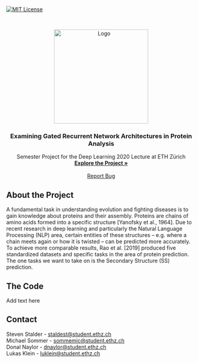 
[![MIT License][license-shield]][license-url]


<br />
<p align="center">
  <a href="https://github.com/stevenstalder/GRU-Protein-Analysis">
    <img src="https://miro.medium.com/max/680/1*b1zFnLOeM36CBsF4lA7pvQ.gif" alt="Logo" width="250">
  </a>

  <h3 align="center">Examining Gated Recurrent Network Architectures in Protein Analysis</h3>

  <p align="center">
    Semester Project for the Deep Learning 2020 Lecture at ETH Zürich
    <br />
    <a href="https://github.com/stevenstalder/GRU-Protein-Analysis/tree/main/src"><strong>Explore the Project »</strong></a>
    <br />
    <br />
    <a href="https://github.com/stevenstalder/GRU-Protein-Analysis/issues">Report Bug</a>
  </p>
</p>

## About the Project

A fundamental task in understanding evolution and fighting diseases is to gain knowledge about proteins and their
assembly. Proteins are chains of amino acids formed into a specific structure [Yanofsky et al., 1964]. Due to recent
research in deep learning and particularly the Natural Language Processing (NLP) area, certain entities of these structures
– e.g. where a chain meets again or how it is twisted – can be predicted more accurately. To achieve more
comparable results, Rao et al. [2019] produced five standardized datasets and specific tasks in the area of protein
prediction. The one tasks we want to take on is the Secondary Structure (SS) prediction.

## The Code 

Add text here

## Contact

Steven Stalder  - staldest@student.ethz.ch <br>
Michael Sommer  - sommemic@student.ethz.ch <br>
Donal Naylor  - dnaylor@student.ethz.ch <br>
Lukas Klein  - luklein@student.ethz.ch

<!-- MARKDOWN LINKS & IMAGES -->

[license-shield]: https://img.shields.io/github/license/othneildrew/Best-README-Template.svg?style=flat-square

[license-url]: https://github.com/


